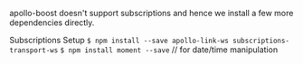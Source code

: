 apollo-boost doesn't support subscriptions and hence we install a few more dependencies directly.

Subscriptions Setup
`$ npm install --save apollo-link-ws subscriptions-transport-ws`
`$ npm install moment --save` // for date/time manipulation